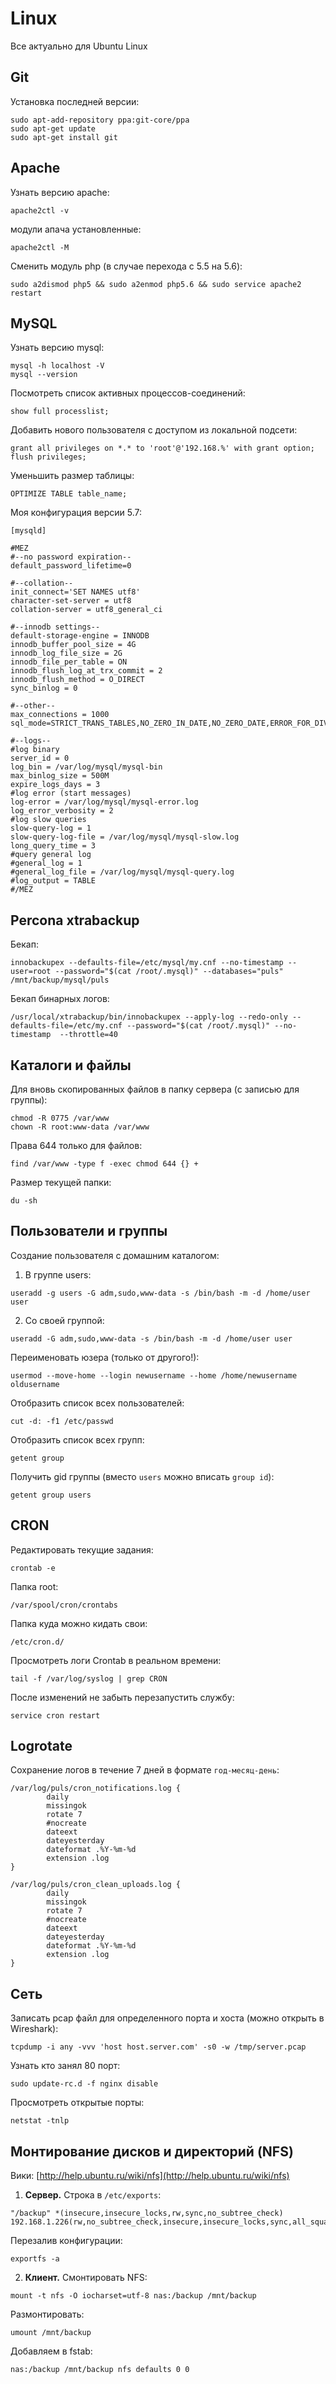 # Linux

Все актуально для Ubuntu Linux

## Git

Установка последней версии:
```
sudo apt-add-repository ppa:git-core/ppa
sudo apt-get update
sudo apt-get install git
```

## Apache

Узнать версию apache:
```
apache2ctl -v
```
модули апача установленные:
```
apache2ctl -M
```

Сменить модуль php (в случае перехода с 5.5 на 5.6):
```
sudo a2dismod php5 && sudo a2enmod php5.6 && sudo service apache2 restart
```


## MySQL

Узнать версию mysql:
```
mysql -h localhost -V
mysql --version
```

Посмотреть список активных процессов-соединений:
```
show full processlist;
```

Добавить нового пользователя с доступом из локальной подсети:
```
grant all privileges on *.* to 'root'@'192.168.%' with grant option;
flush privileges;
```

Уменьшить размер таблицы:
```
OPTIMIZE TABLE table_name;
```

Моя конфигурация версии 5.7:
```
[mysqld]

#MEZ
#--no password expiration--
default_password_lifetime=0

#--collation--
init_connect='SET NAMES utf8'
character-set-server = utf8
collation-server = utf8_general_ci

#--innodb settings--
default-storage-engine = INNODB
innodb_buffer_pool_size = 4G
innodb_log_file_size = 2G
innodb_file_per_table = ON
innodb_flush_log_at_trx_commit = 2
innodb_flush_method = O_DIRECT
sync_binlog = 0

#--other--
max_connections = 1000
sql_mode=STRICT_TRANS_TABLES,NO_ZERO_IN_DATE,NO_ZERO_DATE,ERROR_FOR_DIVISION_BY_ZERO,NO_AUTO_CREATE_USER,NO_ENGINE_SUBSTITUTION

#--logs--
#log binary
server_id = 0
log_bin = /var/log/mysql/mysql-bin
max_binlog_size = 500M
expire_logs_days = 3
#log error (start messages)
log-error = /var/log/mysql/mysql-error.log
log_error_verbosity = 2
#log slow queries
slow-query-log = 1
slow-query-log-file = /var/log/mysql/mysql-slow.log
long_query_time = 3
#query general log
#general_log = 1
#general_log_file = /var/log/mysql/mysql-query.log
#log_output = TABLE
#/MEZ
```

## Percona xtrabackup

Бекап:
```
innobackupex --defaults-file=/etc/mysql/my.cnf --no-timestamp --user=root --password="$(cat /root/.mysql)" --databases="puls" /mnt/backup/mysql/puls
```
Бекап бинарных логов:
```
/usr/local/xtrabackup/bin/innobackupex --apply-log --redo-only --defaults-file=/etc/my.cnf --password="$(cat /root/.mysql)" --no-timestamp  --throttle=40
```


## Каталоги и файлы

Для вновь скопированных файлов в папку сервера (с записью для группы):
```
chmod -R 0775 /var/www
chown -R root:www-data /var/www
```
Права 644 только для файлов:
```
find /var/www -type f -exec chmod 644 {} +
```

Размер текущей папки:
```
du -sh
```

## Пользователи и группы

Создание пользователя с домашним каталогом:

1. В группе users:
```
useradd -g users -G adm,sudo,www-data -s /bin/bash -m -d /home/user user
```
2. Со своей группой:
```
useradd -G adm,sudo,www-data -s /bin/bash -m -d /home/user user
```

Переименовать юзера (только от другого!):
```
usermod --move-home --login newusername --home /home/newusername oldusername
```

Отобразить список всех пользователей:
```
cut -d: -f1 /etc/passwd
```

Отобразить список всех групп:
```
getent group
```

Получить gid группы (вместо `users` можно вписать `group id`):
```
getent group users
```

## CRON

Редактировать текущие задания:
```
crontab -e
```

Папка root:
```
/var/spool/cron/crontabs
```
Папка куда можно кидать свои:
```
/etc/cron.d/
```

Просмотреть логи Crontab в реальном времени:
```
tail -f /var/log/syslog | grep CRON
```

После изменений не забыть перезапустить службу:
```
service cron restart
```

## Logrotate

Сохранение логов в течение 7 дней в формате `год-месяц-день`:
```
/var/log/puls/cron_notifications.log {
        daily
        missingok
        rotate 7
        #nocreate
        dateext
        dateyesterday
        dateformat .%Y-%m-%d
        extension .log
}

/var/log/puls/cron_clean_uploads.log {
        daily
        missingok
        rotate 7
        #nocreate
        dateext
        dateyesterday
        dateformat .%Y-%m-%d
        extension .log
}
```

## Сеть

Записать pcap файл для определенного порта и хоста (можно открыть в Wireshark):
```
tcpdump -i any -vvv 'host host.server.com' -s0 -w /tmp/server.pcap
```

Узнать кто занял 80 порт:
```
sudo update-rc.d -f nginx disable
```

Просмотреть открытые порты:
```
netstat -tnlp
```

## Монтирование дисков и директорий (NFS)

Вики: [http://help.ubuntu.ru/wiki/nfs](http://help.ubuntu.ru/wiki/nfs)

1. **Сервер.** Строка в `/etc/exports`:
```
"/backup" *(insecure,insecure_locks,rw,sync,no_subtree_check) 192.168.1.226(rw,no_subtree_check,insecure,insecure_locks,sync,all_squash,anonuid=98,anongid=101)
```
Перезалив конфигурации:
```
exportfs -a
```
2. **Клиент.** Смонтировать NFS:
```
mount -t nfs -O iocharset=utf-8 nas:/backup /mnt/backup
```
Размонтировать:
```
umount /mnt/backup
```
Добавляем в fstab:
```
nas:/backup /mnt/backup nfs defaults 0 0
```
